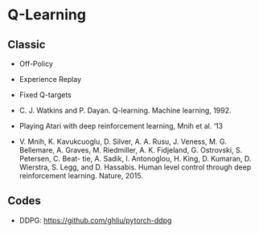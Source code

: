 # Q-Learning

## Classic
- Off-Policy
- Experience Replay
- Fixed Q-targets

- C. J. Watkins and P. Dayan. Q-learning. Machine learning, 1992.

- Playing Atari with deep reinforcement learning, Mnih et al. ‘13
- V. Mnih, K. Kavukcuoglu, D. Silver, A. A. Rusu, J. Veness, M. G. Bellemare, A. Graves, M. Riedmiller, A. K. Fidjeland, G. Ostrovski, S. Petersen, C. Beat- tie, A. Sadik, I. Antonoglou, H. King, D. Kumaran, D. Wierstra, S. Legg, and D. Hassabis. Human level control through deep reinforcement learning. Nature, 2015.

## Codes
- DDPG: https://github.com/ghliu/pytorch-ddpg